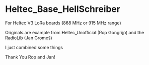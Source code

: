 # Heltec_Base_HellSchreiber

For Heltec V3 LoRa boards (868 MHz or 915 MHz range)

Originals are example from Heltec_Unofficial (Rop Gongrijp) and the RadioLib (Jan Gromeš)

I just combined some things

Thank You Rop and Jan!
